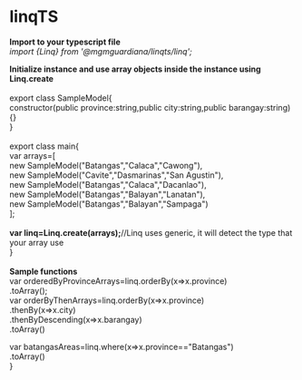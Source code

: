 # linqTS
<b>Import to your typescript file</b><br/>
<i>import {Linq} from '@mgmguardiana/linqts/linq';</i>

<b>Initialize instance and use array objects inside the instance using Linq.create</b><br/>
<br/>
export class SampleModel{<br/>
  constructor(public province:string,public city:string,public barangay:string){}<br/>
}<br/>
<br/>
export class main{<br/>
	var arrays=[<br/>
    new SampleModel("Batangas","Calaca","Cawong"),<br/>
    new SampleModel("Cavite","Dasmarinas","San Agustin"),<br/>
    new SampleModel("Batangas","Calaca","Dacanlao"),<br/>
    new SampleModel("Batangas","Balayan","Lanatan"),<br/>
    new SampleModel("Batangas","Balayan","Sampaga")<br/>
  ];<br/><br/>
  <b>var linq=Linq.create(arrays);</b>//Linq uses generic, it will detect the type that your array use<br/>
}<br/>
<br/>
<b>Sample functions</b><br/>
var orderedByProvinceArrays=linq.orderBy(x=>x.province)<br/>
                                .toArray();<br/>
var orderByThenArrays=linq.orderBy(x=>x.province)<br/>
                          .thenBy(x=>x.city)<br/>
                          .thenByDescending(x=>x.barangay)<br/>
                          .toArray()<br/>
  
 var batangasAreas=linq.where(x=>x.province=="Batangas")<br/>
                       .toArray()<br/>
}
